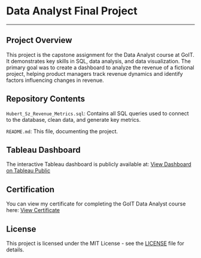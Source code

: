 # Data Analyst Final Project
___
## Project Overview
This project is the capstone assignment for the Data Analyst course at GoIT. It demonstrates key skills in SQL, data analysis, and data visualization. The primary goal was to create a dashboard to analyze the revenue of a fictional project, helping product managers track revenue dynamics and identify factors influencing changes in revenue.

## Repository Contents
`Hubert_Sz_Revenue_Metrics.sql`: Contains all SQL queries used to connect to the database, clean data, and generate key metrics.

`README.md`: This file, documenting the project.

## Tableau Dashboard
The interactive Tableau dashboard is publicly available at:
[View Dashboard on Tableau Public](https://public.tableau.com/views/Hubert_Sz_Revenue_Metrics/Users_Dashboard?:language=en-US&:sid=&:redirect=auth&:display_count=n&:origin=viz_share_link)

## Certification
You can view my certificate for completing the GoIT Data Analyst course here:
[View Certificate](https://1drv.ms/b/c/aa7aab61d1edb18a/EYqx7dFhq3oggKrDQAAAAAABJ7b0xmpFxt6lLUg1KCc3rA?e=Cf96AY)

## License
This project is licensed under the MIT License - see the [LICENSE](https://github.com/Hubert26/Revenue_Metrics_SQL/blob/main/LICENSE.txt) file for details.



